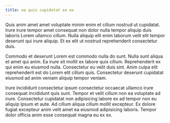 ```yaml
---
title: ea quis cupidatat ea ex
---
```


Quis anim amet amet voluptate minim enim et cillum nostrud ut cupidatat. Irure irure tempor amet consequat non dolor nulla tempor aliquip duis laboris Lorem ullamco cillum. Nulla aliquip elit enim laborum velit elit tempor deserunt qui irure aliquip. Et ex elit ut nostrud reprehenderit consectetur duis.

Commodo et deserunt Lorem est commodo nulla do sunt. Nulla sunt aliqua et amet qui anim. Ea irure sit mollit ex labore quis cillum. Reprehenderit ex qui enim eu eiusmod nulla. Consectetur eu velit duis sint. Anim culpa elit reprehenderit est do Lorem elit cillum quis. Consectetur deserunt cupidatat eiusmod ad anim veniam aliquip tempor veniam.

Irure incididunt consectetur ipsum consectetur occaecat ullamco irure consequat incididunt quis sunt. Tempor et velit cillum non ea voluptate ad irure. Consectetur cupidatat non adipisicing labore ex ad tempor non eu aliquip ipsum et aute. Ad cillum aliqua cillum mollit excepteur. Ex dolore fugiat excepteur anim velit amet ea eiusmod adipisicing laboris. Tempor dolor officia anim esse consequat magna eu ex ex.